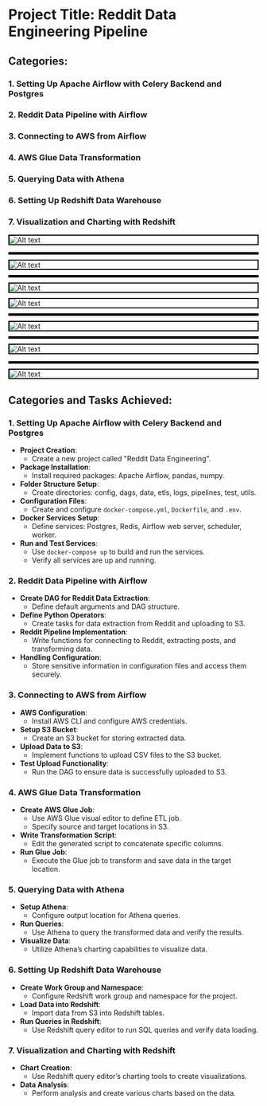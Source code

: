 # Project Title: Reddit Data Engineering Pipeline

## Categories:

### 1. Setting Up Apache Airflow with Celery Backend and Postgres
### 2. Reddit Data Pipeline with Airflow
### 3. Connecting to AWS from Airflow
### 4. AWS Glue Data Transformation
### 5. Querying Data with Athena
### 6. Setting Up Redshift Data Warehouse
### 7. Visualization and Charting with Redshift

<!-- Images in Sequence with Borders and Bold Black Separation Lines -->
<p>
  <img src="Reddit_app_api.png" alt="Alt text" style="border: 2px solid #000; display: block; margin-bottom: 10px; margin-top: 10px;" />
  <hr style="border: 2px solid #000; margin: 10px 0;" />
  <img src="Airflow_job_success.png" alt="Alt text" style="border: 2px solid #000; display: block; margin-bottom: 10px; margin-top: 10px;" />
  <hr style="border: 2px solid #000; margin: 10px 0;" />
  <img src="S3_File.png" alt="Alt text" style="border: 2px solid #000; display: block; margin-bottom: 10px; margin-top: 10px;" />
  <img src="Csv_Contents.png" alt="Alt text" style="border: 2px solid #000; display: block; margin-bottom: 10px; margin-top: 10px;" />
  <hr style="border: 2px solid #000; margin: 10px 0;" />
  <img src="Glue_crawler_success.png" alt="Alt text" style="border: 2px solid #000; display: block; margin-bottom: 10px; margin-top: 10px;" />
  <hr style="border: 2px solid #000; margin: 10px 0;" />
  <img src="Redshift_table_results.png" alt="Alt text" style="border: 2px solid #000; display: block; margin-bottom: 10px; margin-top: 10px;" />
</p>

<p>
  <hr style="border: 2px solid #000; margin: 10px 0;" />
  <img src="Tasks_Achieved.png" alt="Alt text" style="border: 2px solid #000; display: block; margin-bottom: 10px; margin-top: 10px;" />
</p>

## Categories and Tasks Achieved:

### 1. Setting Up Apache Airflow with Celery Backend and Postgres
- **Project Creation**:
  - Create a new project called "Reddit Data Engineering".
- **Package Installation**:
  - Install required packages: Apache Airflow, pandas, numpy.
- **Folder Structure Setup**:
  - Create directories: config, dags, data, etls, logs, pipelines, test, utils.
- **Configuration Files**:
  - Create and configure `docker-compose.yml`, `Dockerfile`, and `.env`.
- **Docker Services Setup**:
  - Define services: Postgres, Redis, Airflow web server, scheduler, worker.
- **Run and Test Services**:
  - Use `docker-compose up` to build and run the services.
  - Verify all services are up and running.

### 2. Reddit Data Pipeline with Airflow
- **Create DAG for Reddit Data Extraction**:
  - Define default arguments and DAG structure.
- **Define Python Operators**:
  - Create tasks for data extraction from Reddit and uploading to S3.
- **Reddit Pipeline Implementation**:
  - Write functions for connecting to Reddit, extracting posts, and transforming data.
- **Handling Configuration**:
  - Store sensitive information in configuration files and access them securely.

### 3. Connecting to AWS from Airflow
- **AWS Configuration**:
  - Install AWS CLI and configure AWS credentials.
- **Setup S3 Bucket**:
  - Create an S3 bucket for storing extracted data.
- **Upload Data to S3**:
  - Implement functions to upload CSV files to the S3 bucket.
- **Test Upload Functionality**:
  - Run the DAG to ensure data is successfully uploaded to S3.

### 4. AWS Glue Data Transformation
- **Create AWS Glue Job**:
  - Use AWS Glue visual editor to define ETL job.
  - Specify source and target locations in S3.
- **Write Transformation Script**:
  - Edit the generated script to concatenate specific columns.
- **Run Glue Job**:
  - Execute the Glue job to transform and save data in the target location.

### 5. Querying Data with Athena
- **Setup Athena**:
  - Configure output location for Athena queries.
- **Run Queries**:
  - Use Athena to query the transformed data and verify the results.
- **Visualize Data**:
  - Utilize Athena’s charting capabilities to visualize data.

### 6. Setting Up Redshift Data Warehouse
- **Create Work Group and Namespace**:
  - Configure Redshift work group and namespace for the project.
- **Load Data into Redshift**:
  - Import data from S3 into Redshift tables.
- **Run Queries in Redshift**:
  - Use Redshift query editor to run SQL queries and verify data loading.

### 7. Visualization and Charting with Redshift
- **Chart Creation**:
  - Use Redshift query editor’s charting tools to create visualizations.
- **Data Analysis**:
  - Perform analysis and create various charts based on the data.
